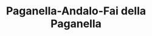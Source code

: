 ---
name: Paganella
title: Paganella-Andalo-Fai della Paganella
region: Trentino-Alto Adige
country: Italia
group: Altopiano Paganella, Skiarea Andalo e Fai della Paganella
---